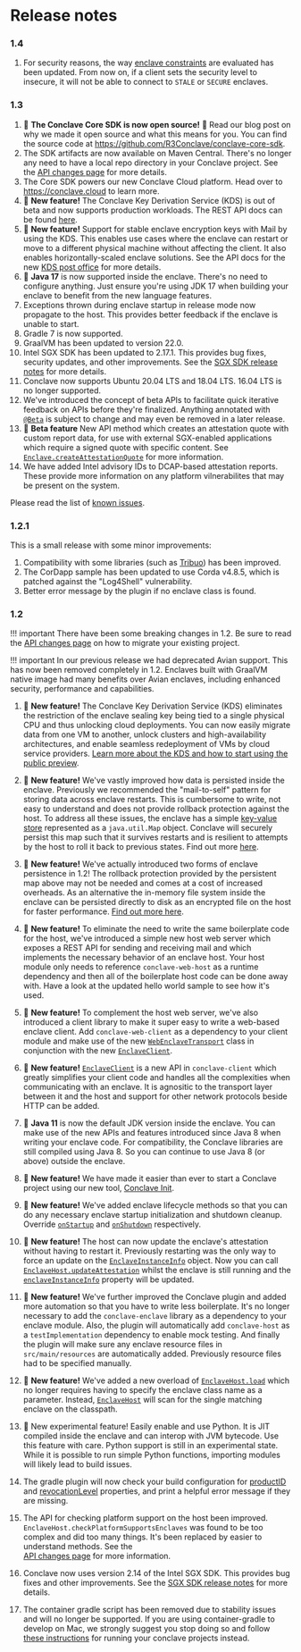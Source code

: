 Release notes
=============

### 1.4

1. For security reasons, the way [enclave constraints](api/-conclave%20-core/com.r3.conclave.common/-enclave-constraint/index.html) are evaluated has been updated. From now on, if a client sets the security level
   to insecure, it will not be able to connect to `STALE` or `SECURE` enclaves.

### 1.3

1. :tada: **The Conclave Core SDK is now open source!** :tada: Read our blog post on why we made it open source and 
   what this means for you. You can find the source code at https://github.com/R3Conclave/conclave-core-sdk.
2. The SDK artifacts are now available on Maven Central. There's no longer any need to have a local repo 
   directory in your Conclave project. See the [API changes page](api-changes.md#maven-central) for more details.  
3. The Core SDK powers our new Conclave Cloud platform. Head over to https://conclave.cloud to learn more. 
4. :jigsaw: **New feature!** The Conclave Key Derivation Service (KDS) is out of beta and now supports production
   workloads. The REST API docs can be found [here](kds-rest-api.md).
5. :jigsaw: **New feature!** Support for stable enclave encryption keys with Mail by using the KDS. This enables use 
   cases where the enclave can restart or move to a different physical machine without affecting the client. It also 
   enables horizontally-scaled enclave solutions. See the API docs for the new
   [KDS post office](api/-conclave%20-core/com.r3.conclave.client/-post-office-builder/using-k-d-s.html) for more details.
6. :jigsaw: **Java 17** is now supported inside the enclave. There's no need to configure anything. Just ensure 
   you're using JDK 17 when building your enclave to benefit from the new language features.
7. Exceptions thrown during enclave startup in release mode now propagate to the host. This provides better feedback if
   the enclave is unable to start.
8. Gradle 7 is now supported.
9. GraalVM has been updated to version 22.0.
10. Intel SGX SDK has been updated to 2.17.1. This provides bug fixes, security updates, and other improvements. See the
    [SGX SDK release notes](https://github.com/intel/linux-sgx/releases) for more details.
11. Conclave now supports Ubuntu 20.04 LTS and 18.04 LTS. 16.04 LTS is no longer supported.
12. We've introduced the concept of beta APIs to facilitate quick iterative feedback on APIs before they're finalized. 
    Anything annotated with [`@Beta`](api/-conclave%20-core/com.r3.conclave.common/-beta/index.html) is subject to change 
    and may even be removed in a later release.
13. :jigsaw: **Beta feature** New API method which creates an attestation quote with custom report data, for use with
    external SGX-enabled applications which require a signed quote with specific content. See
    [`Enclave.createAttestationQuote`](api/-conclave%20-core/com.r3.conclave.enclave/-enclave/create-attestation-quote.html)
    for more information.
14. We have added Intel advisory IDs to DCAP-based attestation reports. These provide more information on any 
    platform vilnerabilites that may be present on the system.

Please read the list of [known issues](known-issues.md).

### 1.2.1

This is a small release with some minor improvements:

1. Compatibility with some libraries (such as [Tribuo](https://github.com/oracle/tribuo)) has been improved.
2. The CorDapp sample has been updated to use Corda v4.8.5, which is patched against the "Log4Shell" vulnerability.
3. Better error message by the plugin if no enclave class is found.

### 1.2

!!! important
    There have been some breaking changes in 1.2. Be sure to read the [API changes page](api-changes.md) on how to
    migrate your existing project.

!!! important
    In our previous release we had deprecated Avian support. This has now been removed completely in 1.2. Enclaves built
    with GraalVM native image had many benefits over Avian enclaves, including enhanced security, performance and
    capabilities.

1. :jigsaw: **New feature!** The Conclave Key Derivation Service (KDS) eliminates the restriction of the enclave
   sealing key being tied to a single physical CPU and thus unlocking cloud deployments. You can now easily migrate
   data from one VM to another, unlock clusters and high-availability architectures, and enable seamless
   redeployment of VMs by cloud service providers. [Learn more about the KDS and how to start using the
   public preview](kds-configuration.md).

1. :jigsaw: **New feature!** We've vastly improved how data is persisted inside the enclave. Previously we
   recommended the "mail-to-self" pattern for storing data across enclave restarts. This is cumbersome to write, not
   easy to understand and does not provide rollback protection against the host. To address all these issues, the
   enclave has a simple [key-value store](api/-conclave%20-core/com.r3.conclave.enclave/-enclave/get-persistent-map.html)
   represented as a `java.util.Map` object. Conclave will securely persist this map such that it survives
   restarts and is resilient to attempts by the host to roll it back to previous states. Find out more
   [here](persistence.md#persistent-map).

1. :jigsaw: **New feature!** We've actually introduced two forms of enclave persistence in 1.2! The rollback protection
   provided by the persistent map above may not be needed and comes at a cost of increased overheads. As an alternative
   the in-memory file system inside the enclave can be persisted directly to disk as an encrypted file on the host
   for faster performance. [Find out more here](persistence.md#conclave-filesystems).

1. :jigsaw: **New feature!** To eliminate the need to write the same boilerplate code for the host, we've introduced a
   simple new host web server which exposes a REST API for sending and receiving mail and which implements the
   necessary behavior of an enclave host. Your host module only needs to reference `conclave-web-host` as a
   runtime dependency and then all of the boilerplate host code can be done away with. Have a look at the updated hello
   world sample to see how it's used.

1. :jigsaw: **New feature!** To complement the host web server, we've also introduced a client library to make it
   super easy to write a web-based enclave client. Add `conclave-web-client` as a dependency to your client module
   and make use of the new [`WebEnclaveTransport`](api/-conclave%20-core/com.r3.conclave.client.web/-web-enclave-transport/index.html) class in
   conjunction with the new [`EnclaveClient`](api/-conclave%20-core/com.r3.conclave.client/-enclave-client/index.html).

1. :jigsaw: **New feature!** [`EnclaveClient`](api/-conclave%20-core/com.r3.conclave.client/-enclave-client/index.html) is a
   new API in `conclave-client` which greatly simplifies your client code and handles all the complexities when
   communicating with an enclave. It is agnositic to the transport layer between it and the host and support for
   other network protocols beside HTTP can be added.

1. :jigsaw: **Java 11** is now the default JDK version inside the enclave. You can make use of the new APIs and
   features introduced since Java 8 when writing your enclave code. For compatibility, the Conclave libraries are still
   compiled using Java 8. So you can continue to use Java 8 (or above) outside the enclave.

1. :jigsaw: **New feature!** We have made it easier than ever to start a Conclave project using our new tool,
   [Conclave Init](conclave-init.md).

1. :jigsaw: **New feature!** We've added enclave lifecycle methods so that you can do any necessary enclave startup
   initialization and shutdown cleanup. Override [`onStartup`](api/-conclave%20-core/com.r3.conclave.enclave/-enclave/on-startup.html) and
   [`onShutdown`](api/-conclave%20-core/com.r3.conclave.enclave/-enclave/on-shutdown.html) respectively.

1. :jigsaw: **New feature!** The host can now update the enclave's attestation without having to restart it.
   Previously restarting was the only way to force an update on the [`EnclaveInstanceInfo`](api/-conclave%20-core/com.r3.conclave.common/-enclave-instance-info/index.html)
   object. Now you can call [`EnclaveHost.updateAttestation`](api/-conclave%20-core/com.r3.conclave.host/-enclave-host/update-attestation.html)
   whilst the enclave is still running and the [`enclaveInstanceInfo`](api/-conclave%20-core/com.r3.conclave.host/-enclave-host/get-enclave-instance-info.html)
   property will be updated.

1. :jigsaw: **New feature!** We've further improved the Conclave plugin and added more automation so that
   you have to write less boilerplate. It's no longer necessary to add the `conclave-enclave` library as a
   dependency to your enclave module. Also, the plugin will automatically add `conclave-host` as a
   `testImplementation` dependency to enable mock testing. And finally the plugin will make sure any enclave
   resource files in `src/main/resources` are automatically added. Previously resource files had to be specified
   manually.

1. :jigsaw: **New feature!** We've added a new overload of [`EnclaveHost.load`](api/-conclave%20-core/com.r3.conclave.host/-enclave-host/load.html)
   which no longer requires having to specify the enclave class name as a parameter. Instead,
   [`EnclaveHost`](api/-conclave%20-core/com.r3.conclave.host/-enclave-host/index.html) will scan for the single matching
   enclave on the classpath.

1. :jigsaw: New experimental feature! Easily enable and use Python. It is JIT compiled inside the enclave and can
   interop with JVM bytecode. Use this feature with care. Python support is still in an experimental state. While it
   is possible to run simple Python functions, importing modules will likely lead to build issues.

1. The gradle plugin will now check your build configuration for
   [productID](enclave-configuration.md#conclave-configuration-options) and
   [revocationLevel](enclave-configuration.md#conclave-configuration-options) properties, and print a helpful error
   message if they are missing.

1. The API for checking platform support on the host been improved. `EnclaveHost.checkPlatformSupportsEnclaves` was
   found to be too complex and did too many things. It's been replaced by easier to understand methods. See the  
   [API changes page](api-changes.md) for more information.

1. Conclave now uses version 2.14 of the Intel SGX SDK. This provides bug fixes and other improvements. See the
   [SGX SDK release notes](https://01.org/intel-softwareguard-extensions/downloads/intel-sgx-linux-2.14-release)
   for more details.

1. The container gradle script has been removed due to stability issues and will no longer be supported. If you are
   using container-gradle to develop on Mac, we strongly suggest you stop doing so and follow
   [these instructions](running-hello-world.md) for running your conclave projects instead.

